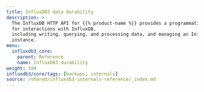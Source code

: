```yaml
---
title: InfluxDB3 data durability
description: >
  The InfluxDB HTTP API for {{% product-name %}} provides a programmatic interface
  for interactions with InfluxDB,
  including writing, querying, and processing data, and managing an InfluxDB 3
  instance.
menu:
  influxdb3_core:
    parent: Reference
    name: InfluxDB3 durability
weight: 104
influxdb3/core/tags: [backups, internals]
source: /shared/influxdb3-internals-reference/_index.md
---
```


<!--
The content for this page is at
// SOURCE /content/shared/influxdb3-internals-reference/durability.md
->